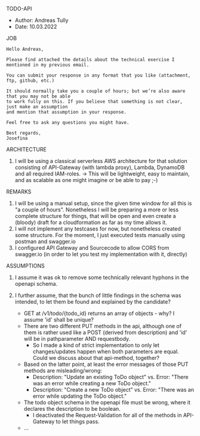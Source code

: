 TODO-API

- Author: Andreas Tully
- Date: 10.03.2022

JOB

```
Hello Andreas,

Please find attached the details about the technical exercise I mentioned in my previous email.

You can submit your response in any format that you like (attachment, ftp, github, etc.)

It should normally take you a couple of hours; but we’re also aware that you may not be able 
to work fully on this. If you believe that something is not clear, just make an assumption 
and mention that assumption in your response.

Feel free to ask any questions you might have.

Best regards,
Josefina
```

ARCHITECTURE

1. I will be using a classical serverless AWS architecture for that solution consisting of API-Gateway (with lambda proxy), Lambda, DynamoDB and all required IAM-roles.
   -> This will be lightweight, easy to maintain, and as scalable as one might imagine or be able to pay ;-)

REMARKS

1. I will be using a manual setup, since the given time window for all this is "a couple of hours". Nonetheless I will be preparing a more or less complete structure for things, that will be open and    even create a (bloody) draft for a cloudformation as far as my time allows it.
2. I will not implement any testcases for now, but nonetheless created some structure. For the moment, I just executed tests manually using postman and swagger.io
3. I configured API Gateway and Sourcecode to allow CORS from swagger.io (in order to let you test my implementation with it, directly)

ASSUMPTIONS

1. I assume it was ok to remove some technically relevant hyphons in the openapi schema.
2. I further assume, that the bunch of little findings in the schema was intended, to let them be found and explained by the candidate?

   - GET at /v1/todo/{todo_id} returns an array of objects - why? I assume 'id' shall be unique?
   - There are two different PUT methods in the api, although one of them is rather used like a POST (derived from description) and 'id' will be in pathparameter AND requestbody.
     - So I made a kind of strict implementation to only let changes/updates happen when both parameters are equal. Could we discuss about that api-method, together?
   - Based on the latter point, at least the error messages of those PUT methods are misleading/wrong: 
     - Description: "Update an existing ToDo object" vs. Error: "There was an error while creating a new ToDo object."
     - Description: "Create a new ToDo object" vs. Error: "There was an error while updating the ToDo object."
   - The todo object schema in the openapi file must be wrong, where it declares the description to be boolean.
     - I deactivated the Request-Validation for all of the methods in API-Gateway to let things pass.
   - ...








